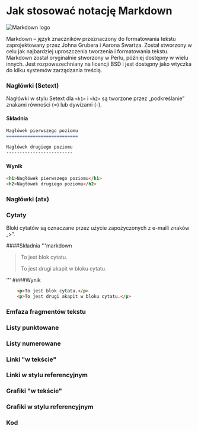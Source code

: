 # Jak stosować notację Markdown
![Markdown logo](https://upload.wikimedia.org/wikipedia/commons/thumb/4/48/Markdown-mark.svg/220px-Markdown-mark.svg.png)

Markdown – język znaczników przeznaczony do formatowania tekstu zaprojektowany przez Johna Grubera i Aarona Swartza. Został stworzony w celu jak najbardziej uproszczenia tworzenia i formatowania tekstu. Markdown został oryginalnie stworzony w Perlu, później dostępny w wielu innych. Jest rozpowszechniany na licencji BSD i jest dostępny jako wtyczka do kilku systemów zarządzania treścią.

### Nagłówki (Setext)
Nagłówki w stylu Setext dla `<h1>` i `<h2>` są tworzone przez „podkreślanie” znakami równości (=) lub dywizami (-).

#### Składnia
```markdown
Nagłówek pierwszego poziomu
===========================

Nagłówek drugiego poziomu
-------------------------
```

#### Wynik
```html
<h1>Nagłówek pierwszego poziomu</h1>
<h2>Nagłówek drugiego poziomu</h2>
```

### Nagłówki (atx) <!---  -->

### Cytaty <!---  -->
Bloki cytatów są oznaczane przez użycie zapożyczonych z e-maili znaków „>”.

####Składnia
'''markdown
> To jest blok cytatu.
>
> To jest drugi akapit w bloku cytatu.
>
'''
####Wynik
```html
    <p>To jest blok cytatu.</p>
    <p>To jest drugi akapit w bloku cytatu.</p>
```


### Emfaza fragmentów tekstu <!---  -->

### Listy punktowane <!---  -->

### Listy numerowane <!---  -->

### Linki "w tekście" <!---  -->

### Linki w stylu referencyjnym <!---  -->

### Grafiki "w tekście" <!---  -->

### Grafiki w stylu referencyjnym <!---  -->

### Kod <!---  -->
